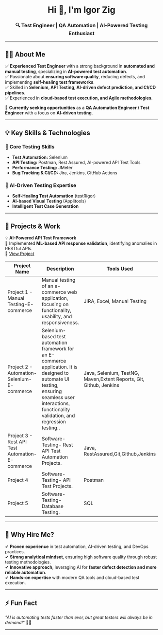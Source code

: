 
<h1 align="center">Hi 👋, I'm Igor Zig</h1>
<h3 align="center">🔍 Test Engineer | QA Automation | AI-Powered Testing Enthusiast</h3>

---

## **👨‍💻 About Me**
✅ **Experienced Test Engineer** with a strong background in **automated and manual testing**, specializing in **AI-powered test automation**.  
✅ Passionate about **ensuring software quality**, reducing defects, and implementing **self-healing test frameworks**.  
✅ Skilled in **Selenium, API Testing, AI-driven defect prediction, and CI/CD pipelines**.  
✅ Experienced in **cloud-based test execution, and Agile methodologies**.  

📌 **Currently seeking opportunities** as a **QA Automation Engineer / Test Engineer** with a focus on **AI-driven testing**.  

---

## **💡 Key Skills & Technologies**
### 🚀 **Core Testing Skills**
- **Test Automation:** Selenium
- **API Testing:** Postman, Rest Assured, AI-powered API Test Tools  
- **Performance Testing:** JMeter 
- **Bug Tracking & CI/CD:** Jira, Jenkins, GitHub Actions  

### 🤖 **AI-Driven Testing Expertise**
- **Self-Healing Test Automation** (testRigor)  
- **AI-based Visual Testing** (Applitools)  
- **Intelligent Test Case Generation**  

---

## **🔭 Projects & Work**

💡 **AI-Powered API Test Framework**  
🚀 Implemented **ML-based API response validation**, identifying anomalies in RESTful APIs.  
🔗 [View Project]([https://github.com/yourusername/ai-api-testing](https://github.com/IgorZig/Software_Testing_Projects))


| Project Name | Description | Tools Used |
|--------------|-------------|------------|
| Project 1 - Manual Testing-E-commerce    | Manual testing of an e-commerce web application, focusing on functionality, usability, and responsiveness. | JIRA, Excel, Manual Testing |
| Project 2 -  Automation-Selenium-E-commerce    | Selenium-based test automation framework for an E-commerce application. It is designed to automate UI testing, ensuring seamless user interactions, functionality validation, and regression testing..| Java, Selenium, TestNG, Maven,Extent Reports, Git, Github, Jenkins |
| Project 3 - Rest API Test Automation-E-commerce    | Software-Testing- Rest API Test Automation Projects. | Java, RestAssured,Git,Github,Jenkins |
| Project 4    | Software-Testing- API Test Projects. | Postman |
| Project 5    | Software-Testing- Database Testing. | SQL |




---

## **🌟 Why Hire Me?**

✔ **Proven experience** in test automation, AI-driven testing, and DevOps practices.  
✔ **Strong analytical mindset**, ensuring high software quality through robust testing methodologies.  
✔ **Innovative approach**, leveraging AI for **faster defect detection and more reliable automation**.  
✔ **Hands-on expertise** with modern QA tools and cloud-based test execution.  

 
---


## **⚡ Fun Fact**

_"AI is automating tests faster than ever, but great testers will always be in demand!_" 🤖💡  

---
